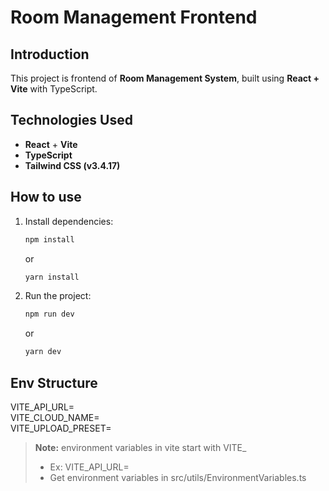 # Room Management Frontend
## Introduction
This project is frontend of **Room Management System**, built using **React + Vite** with TypeScript.

## Technologies Used
- **React** + **Vite**
- **TypeScript**
- **Tailwind CSS (v3.4.17)** 


## How to use
1. Install dependencies:
   ```sh
   npm install
   ```
   or
   ```sh
   yarn install
   ```

2. Run the project:
    ```sh
    npm run dev
    ```
    or
    ```sh
    yarn dev
    ```

## Env Structure
VITE_API_URL=  
VITE_CLOUD_NAME=  
VITE_UPLOAD_PRESET=
> **Note:** environment variables in vite start with VITE_
> - Ex: VITE_API_URL=
> - Get environment variables in src/utils/EnvironmentVariables.ts


